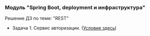 ﻿### Модуль "Spring Boot, deployment и инфраструктура"
Решение ДЗ по теме: "REST"

* Задача 1. Сервис авторизации. ([Условие здесь](https://github.com/netology-code/jd-homeworks/blob/master/spring_boot_rest/task1/README.md))